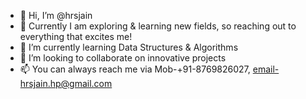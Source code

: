 - 👋 Hi, I’m @hrsjain
- 👀 Currently I am exploring & learning new fields, so reaching out to everything that excites me! 
- 🌱 I’m currently learning Data Structures & Algorithms
- 💞️ I’m looking to collaborate on innovative projects
- 📫 You can always reach me via Mob-+91-8769826027, email-hrsjain.hp@gmail.com

<!---
hrsjain/hrsjain is a ✨ special ✨ repository because its `README.md` (this file) appears on your GitHub profile.
You can click the Preview link to take a look at your changes.
--->
